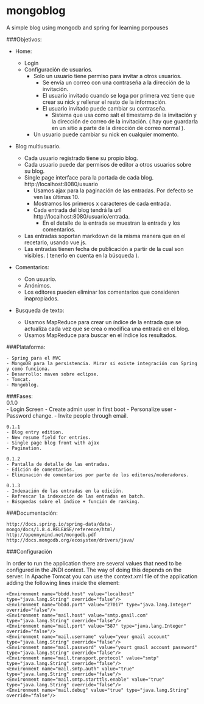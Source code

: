 # mongoblog
A simple blog using mongodb and spring for learning porpouses

###Objetivos:

- Home:
	- Login
	- Configuración de usuarios.
		- Solo un usuario tiene permiso para invitar a otros usuarios.
			- Se envía un correo con una contraseña a la dirección de la invitación.
			- El usuario invitado cuando se loga por primera vez tiene que crear su nick y rellenar el resto de la información.
			- El usuario invitado puede cambiar su contraseña.
				- Sistema que usa como salt el timestamp de la invitación y la dirección de correo de la invitación. ( hay que guardarla en un sitio a parte de la dirección de correo normal ).
		- Un usuario puede cambiar su nick en cualquier momento.
		
	
- Blog multiusuario.
	- Cada usuario registrado tiene su propio blog.
	- Cada usuario puede dar permisos de editor a otros usuarios sobre su blog.
	- Single page interface para la portada de cada blog. http://localhost:8080/usuario
		- Usamos ajax para la paginación de las entradas. Por defecto se ven las últimas 10.
		- Mostramos los primeros x caracteres de cada entrada.
		- Cada entrada del blog tendrá la url http://localhost:8080/usuario/entrada.
			- En el detalle de la entrada se muestran la entrada y los comentarios.
	- Las entradas soportan markdown de la misma manera que en el recetario, usando vue.js.
	- Las entradas tienen fecha de publicación a partir de la cual son visibles. ( tenerlo en cuenta en la búsqueda ).
			
	
- Comentarios:
	- Con usuario.
	- Anónimos.
	- Los editores pueden eliminar los comentarios que consideren inapropiados.

- Busqueda de texto:
	- Usamos MapReduce para crear un índice de la entrada que se actualiza cada vez que se crea o modifica una entrada en el blog.
	- Usamos MapReduce para buscar en el índice los resultados.
	
	
###Plataforma:

	- Spring para el MVC
	- MongoDB para la persistencia. Mirar si existe integración con Spring y como funciona.
	- Desarrollo: maven sobre eclipse.
	- Tomcat.
	- Mongoblog.
	
###Fases:   
	0.1.0  
	- Login Screen
	- Create admin user in first boot
	- Personalize user
	- Password change.
	- Invite people through email.
		  
	0.1.1 
	- Blog entry edition.
	- New resume field for entries.
	- Single page blog front with ajax
	- Pagination.
		  
	0.1.2  
	- Pantalla de detalle de las entradas.
	- Edición de comentarios.
	- Eliminación de comentarios por parte de los editores/moderadores.
		  
	0.1.3 
	- Indexación de las entradas en la edición.
	- Refrescar la indexación de las entradas en batch.
	- Búsquedas sobre el índice + función de ranking.
		  
###Documentación:

	http://docs.spring.io/spring-data/data-mongo/docs/1.8.4.RELEASE/reference/html/
	http://openmymind.net/mongodb.pdf
	http://docs.mongodb.org/ecosystem/drivers/java/
	
###Configuración

  In order to run the application there are several values that need to be configured in the JNDI context. The way of doing this depends on the server. In
  Apache Tomcat you can use the context.xml file of the application adding the following lines inside the <Context> element:
  
	<Environment name="bbdd.host" value="localhost" type="java.lang.String" override="false"/>
	<Environment name="bbdd.port" value="27017" type="java.lang.Integer" override="false"/>
	<Environment name="mail.host" value="smtp.gmail.com" type="java.lang.String" override="false"/>
	<Environment name="mail.port" value="587" type="java.lang.Integer" override="false"/>
	<Environment name="mail.username" value="your gmail account" type="java.lang.String" override="false"/>
	<Environment name="mail.password" value="yourt gmail account password" type="java.lang.String" override="false"/>
	<Environment name="mail.transport.protocol" value="smtp" type="java.lang.String" override="false"/>
	<Environment name="mail.smtp.auth" value="true" type="java.lang.String" override="false"/>
	<Environment name="mail.smtp.starttls.enable" value="true" type="java.lang.String" override="false"/>
	<Environment name="mail.debug" value="true" type="java.lang.String" override="false"/>
